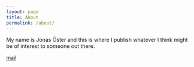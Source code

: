 ```yaml
---
layout: page
title: About
permalink: /about/
---
```


My name is Jonas Öster and this is where I publish whatever I think
might be of interest to someone out there.

[mail](mailto:jonas.oster@gmail.com)
